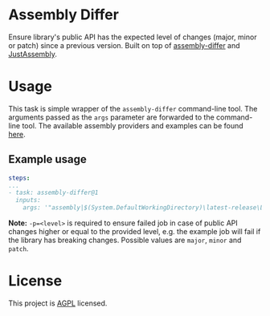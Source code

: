# Assembly Differ
Ensure library's public API has the expected level of changes (major, minor or patch) since a previous version. Built on top of [assembly-differ](https://github.com/nullean/assembly-differ) and [JustAssembly](https://github.com/telerik/JustAssembly).

# Usage
This task is simple wrapper of the `assembly-differ` command-line tool. The arguments passed as the `args` parameter are forwarded to the command-line tool. The available assembly providers and examples can be found [here](https://github.com/nullean/assembly-differ#run).

## Example usage
```yml
steps:
...
- task: assembly-differ@1
  inputs:
    args: '"assembly|$(System.DefaultWorkingDirectory)\latest-release\Library.dll" "assembly|$(System.DefaultWorkingDirectory)\Library\Library\bin\debug\netstandard2.0\Library.dll" -p=major'
```

**Note:** `-p=<level>` is required to ensure failed job in case of public API changes higher or equal to the provided level, e.g. the example job will fail if the library has breaking changes. Possible values are `major`, `minor` and `patch`.

# License
This project is [AGPL](https://github.com/codemerx/assembly-differ-task/blob/master/LICENSE) licensed.